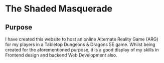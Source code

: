 # The Shaded Masquerade

## Purpose

I have created this website to host an online Alternate Reality Game (ARG) for my players in a Tabletop Dungeons & Dragons 5E game. Whilst being created for the aforementioned purpose, it is a good display of my skills in Frontend design and backend Web Development also.
